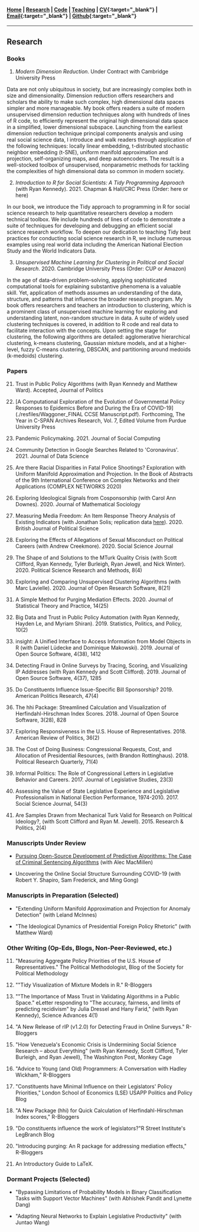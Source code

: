 #### [Home](https://pdwaggoner.github.io) | [Research](/Research.md) | [Code](/Code.md) | [Teaching](/Teach.md) | [CV](https://www.dropbox.com/s/ikt228v5lmobro2/Philip%20Waggoner_CV.pdf?dl=0){:target="_blank"} | [Email](mailto:pdwaggoner@uchicago.edu){:target="_blank"} | [Github](https://github.com/pdwaggoner){:target="_blank"} 
___________

## Research

### Books

1. *Modern Dimension Reduction*. Under Contract with Cambridge University Press

Data are not only ubiquitous in society, but are increasingly complex both in size and dimensionality. Dimension reduction offers researchers and scholars the ability to make such complex, high dimensional data spaces simpler and more manageable. My book offers readers a suite of modern unsupervised dimension reduction techniques along with hundreds of lines of R code, to efficiently represent the original high dimensional data space in a simplified, lower dimensional subspace. Launching from the earliest dimension reduction technique principal components analysis and using real social science data, I introduce and walk readers through application of the following techniques: locally linear embedding, t-distributed stochastic neighbor embedding (t-SNE), uniform manifold approximation and projection, self-organizing maps, and deep autoencoders. The result is a well-stocked toolbox of unsupervised, nonparametric methods for tackling the complexities of high dimensional data so common in modern society.


2. *Introduction to R for Social Scientists: A Tidy Programming Approach* (with Ryan Kennedy). 2021. Chapman & Hall/CRC Press (Order: here or here)

In our book, we introduce the Tidy approach to programming in R for social science research to help quantitative researchers develop a modern technical toolbox. We include hundreds of lines of code to demonstrate a suite of techniques for developing and debugging an efficient social science research workflow. To deepen our dedication to teaching Tidy best practices for conducting social science research in R, we include numerous examples using real world data including the American National Election Study and the World Indicators Data.


3. *Unsupervised Machine Learning for Clustering in Political and Social Research*. 2020. Cambridge University Press (Order: CUP or Amazon)

In the age of data-driven problem-solving, applying sophisticated computational tools for explaining substantive phenomena is a valuable skill. Yet, application of methods assumes an understanding of the data, structure, and patterns that influence the broader research program. My book offers researchers and teachers an introduction to clustering, which is a prominent class of unsupervised machine learning for exploring and understanding latent, non-random structure in data. A suite of widely used clustering techniques is covered, in addition to R code and real data to facilitate interaction with the concepts. Upon setting the stage for clustering, the following algorithms are detailed: agglomerative hierarchical clustering, k-means clustering, Gaussian mixture models, and at a higher-level, fuzzy C-means clustering, DBSCAN, and partitioning around medoids (k-medoids) clustering.


### Papers

21. Trust in Public Policy Algorithms (with Ryan Kennedy and Matthew Ward). Accepted, Journal of Politics

20. [A Computational Exploration of the Evolution of Governmental Policy Responses to Epidemics Before and During the Era of COVID-19](./resfiles/Waggoner_FINAL CCSE Manuscript.pdf). Forthcoming, The Year in C-SPAN Archives Research, Vol. 7, Edited Volume from Purdue University Press

19. Pandemic Policymaking. 2021. Journal of Social Computing

18. Community Detection in Google Searches Related to 'Coronavirus'. 2021. Journal of Data Science

17. Are there Racial Disparities in Fatal Police Shootings? Exploration with Uniform Manifold Approximation and Projection. In the Book of Abstracts of the 9th International Conference on Complex Networks and their Applications (COMPLEX NETWORKS 2020)

16. Exploring Ideological Signals from Cosponsorship (with Carol Ann Downes). 2020. Journal of Mathematical Sociology

15. Measuring Media Freedom: An Item Response Theory Analysis of Existing Indicators (with Jonathan Solis; replication data [here]("./resfiles/MSFS-estimates_full-3x2000.csv")). 2020. British Journal of Political Science

14. Exploring the Effects of Allegations of Sexual Misconduct on Political Careers (with Andrew Creekmore). 2020. Social Science Journal

13. The Shape of and Solutions to the MTurk Quality Crisis (with Scott Clifford, Ryan Kennedy, Tyler Burleigh, Ryan Jewell, and Nick Winter). 2020. Political Science Research and Methods, 8(4)

12. Exploring and Comparing Unsupervised Clustering Algorithms (with Marc Lavielle). 2020. Journal of Open Research Software, 8(21)

11. A Simple Method for Purging Mediation Effects. 2020. Journal of Statistical Theory and Practice, 14(25)

10. Big Data and Trust in Public Policy Automation (with Ryan Kennedy, Hayden Le, and Myriam Shiran). 2019. Statistics, Politics, and Policy, 10(2)

9. insight: A Unified Interface to Access Information from Model Objects in R (with Daniel Lüdecke and Dominique Makowski). 2019. Journal of Open Source Software, 4(38), 1412

8. Detecting Fraud in Online Surveys by Tracing, Scoring, and Visualizing IP Addresses (with Ryan Kennedy and Scott Clifford). 2019. Journal of Open Source Software, 4(37), 1285

7. Do Constituents Influence Issue-Specific Bill Sponsorship? 2019. American Politics Research, 47(4)

6. The hhi Package: Streamlined Calculation and Visualization of Herfindahl-Hirschman Index Scores. 2018. Journal of Open Source Software, 3(28), 828

5. Exploring Responsiveness in the U.S. House of Representatives. 2018. American Review of Politics, 36(2)

4. The Cost of Doing Business: Congressional Requests, Cost, and Allocation of Presidential Resources, (with Brandon Rottinghaus). 2018. Political Research Quarterly, 71(4)

3. Informal Politics: The Role of Congressional Letters in Legislative Behavior and Careers. 2017. Journal of Legislative Studies, 23(3)

2. Assessing the Value of State Legislative Experience and Legislative Professionalism in National Election Performance, 1974-2010. 2017. Social Science Journal, 54(3)

1. Are Samples Drawn from Mechanical Turk Valid for Research on Political Ideology?, (with Scott Clifford and Ryan M. Jewell). 2015. Research & Politics, 2(4)

### Manuscripts Under Review

- [Pursuing Open-Source Development of Predictive Algorithms: The Case of Criminal Sentencing Algorithms](https://arxiv.org/abs/2011.06422) (with Alec MacMillen)

- Uncovering the Online Social Structure Surrounding COVID-19 (with Robert Y. Shapiro, Sam Frederick, and Ming Gong)

### Manuscripts in Preparation (Selected)

- "Extending Uniform Manifold Approximation and Projection for Anomaly Detection" (with Leland McInnes)

- "The Ideological Dynamics of Presidential Foreign Policy Rhetoric" (with Matthew Ward)

### Other Writing (Op-Eds, Blogs, Non-Peer-Reviewed, etc.)

11. "Measuring Aggregate Policy Priorities of the U.S. House of Representatives." The Political Methodologist, Blog of the Society for Political Methodology

10. ""Tidy Visualization of Mixture Models in R." R-Bloggers

9. ""The Importance of Mass Trust in Validating Algorithms in a Public Space." eLetter responding to "The accuracy, fairness, and limits of predicting recidivism" by Julia Dressel and Hany Farid," (with Ryan Kennedy), Science Advances 4(1)

8. "A New Release of rIP (v1.2.0) for Detecting Fraud in Online Surveys." R-Bloggers

7. "How Venezuela's Economic Crisis is Undermining Social Science Research – about Everything" (with Ryan Kennedy, Scott Clifford, Tyler Burleigh, and Ryan Jewell), The Washington Post, Monkey Cage

6. "Advice to Young (and Old) Programmers: A Conversation with Hadley Wickham," R-Bloggers

5. "Constituents have Minimal Influence on their Legislators' Policy Priorities," London School of Economics (LSE) USAPP Politics and Policy Blog

4. "A New Package (hhi) for Quick Calculation of Herfindahl-Hirschman Index scores," R-Bloggers

3. "Do constituents influence the work of legislators?"R Street Institute's LegBranch Blog

2. "Introducing purging: An R package for addressing mediation effects," R-Bloggers

1. An Introductory Guide to LaTeX.

### Dormant Projects (Selected)

- "Bypassing Limitations of Probability Models in Binary Classification Tasks with Support Vector Machines" (with Abhishek Pandit and Lynette Dang)

- "Adapting Neural Networks to Explain Legislative Productivity" (with Juntao Wang)
